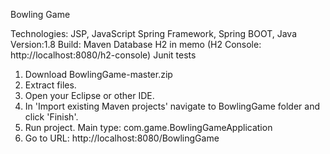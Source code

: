 Bowling Game

Technologies:
JSP, JavaScript
Spring Framework, Spring BOOT, Java Version:1.8
Build: Maven
Database H2 in memo (H2 Console: http://localhost:8080/h2-console)
Junit tests

1. Download BowlingGame-master.zip
2. Extract files.
3. Open your Eclipse or other IDE.
4. In 'Import existing Maven projects' navigate to BowlingGame folder and click 'Finish'.
5. Run project. Main type: com.game.BowlingGameApplication
6. Go to URL: http://localhost:8080/BowlingGame
